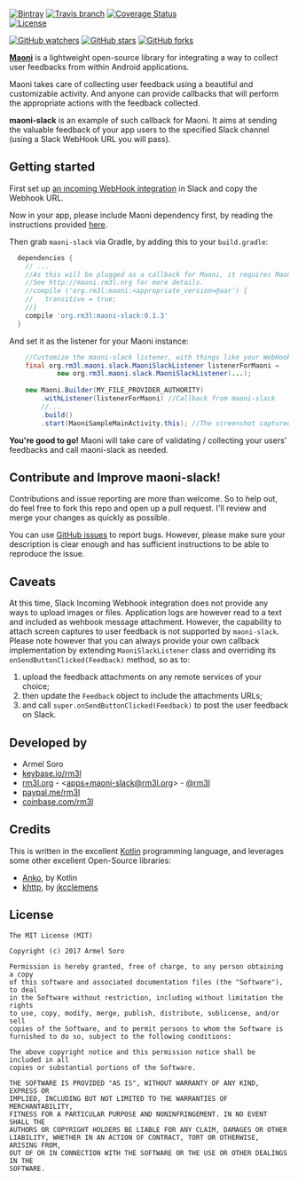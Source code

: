 [![Bintray](https://img.shields.io/bintray/v/rm3l/maven/org.rm3l:maoni-slack.svg)](https://bintray.com/rm3l/maven/org.rm3l%3Amaoni-slack) 
[![Travis branch](https://img.shields.io/travis/rm3l/maoni-slack/master.svg)](https://travis-ci.org/rm3l/maoni-slack) 
[![Coverage Status](https://coveralls.io/repos/github/rm3l/maoni-slack/badge.svg?branch=master)](https://coveralls.io/github/rm3l/maoni-slack?branch=master)  
[![License](https://img.shields.io/badge/license-MIT-green.svg?style=flat)](https://github.com/rm3l/maoni-slack/blob/master/LICENSE) 

[![GitHub watchers](https://img.shields.io/github/watchers/rm3l/maoni-slack.svg?style=social&label=Watch)](https://github.com/rm3l/maoni-slack) 
[![GitHub stars](https://img.shields.io/github/stars/rm3l/maoni-slack.svg?style=social&label=Star)](https://github.com/rm3l/maoni-slack) 
[![GitHub forks](https://img.shields.io/github/forks/rm3l/maoni-slack.svg?style=social&label=Fork)](https://github.com/rm3l/maoni-slack)

[**Maoni**](http://maoni.rm3l.org) is a lightweight open-source library for integrating 
a way to collect user feedbacks from within Android applications.

Maoni takes care of collecting user feedback using a beautiful and customizable activity. 
And anyone can provide callbacks that will perform the appropriate actions with the feedback collected.

**maoni-slack** is an example of such callback for Maoni. 
It aims at sending the valuable feedback of your app users to the specified Slack channel (using a Slack WebHook URL you will pass).


## Getting started

First set up [an incoming WebHook integration](https://my.slack.com/services/new/incoming-webhook) in Slack and copy the Webhook URL.

Now in your app, please include Maoni dependency first, by reading the instructions provided [here](http://maoni.rm3l.org).

Then grab `maoni-slack` via Gradle, by adding this to your `build.gradle`:

```gradle
  dependencies {
    // ...
    //As this will be plugged as a callback for Maoni, it requires Maoni dependency as well.
    //See http://maoni.rm3l.org for more details.
    //compile ('org.rm3l:maoni:<appropriate_version>@aar') {
    //   transitive = true;
    //}
    compile 'org.rm3l:maoni-slack:0.1.3'
  }
```

And set it as the listener for your Maoni instance:
```java
    //Customize the maoni-slack listener, with things like your WebHook URL, ...
    final org.rm3l.maoni.slack.MaoniSlackListener listenerForMaoni = 
            new org.rm3l.maoni.slack.MaoniSlackListener(...);
    
    new Maoni.Builder(MY_FILE_PROVIDER_AUTHORITY)
        .withListener(listenerForMaoni) //Callback from maoni-slack
        //...
        .build()
        .start(MaoniSampleMainActivity.this); //The screenshot captured is relative to this calling context 
```

**You're good to go!** Maoni will take care of validating / collecting your users' feedbacks 
and call maoni-slack as needed. 


## Contribute and Improve maoni-slack!

Contributions and issue reporting are more than welcome. 
So to help out, do feel free to fork this repo and open up a pull request. 
I'll review and merge your changes as quickly as possible.

You can use [GitHub issues](https://github.com/rm3l/maoni-slack/issues) to report bugs. 
However, please make sure your description is clear enough and has sufficient instructions 
to be able to reproduce the issue.


## Caveats

At this time, Slack Incoming Webhook integration does not provide any ways to upload images or files.
Application logs are however read to a text and included as wehbook message attachment.
However, the capability to attach screen captures to user feedback is not supported 
by `maoni-slack`.
Please note however that you can always provide your own callback implementation by extending `MaoniSlackListener` class and 
overriding its `onSendButtonClicked(Feedback)` method, so as to:
1. upload the feedback attachments on any remote services of your choice; 
2. then update the `Feedback` object to include the attachments URLs;
3. and call `super.onSendButtonClicked(Feedback)` to post the user feedback on Slack.


## Developed by

* Armel Soro
 * [keybase.io/rm3l](https://keybase.io/rm3l)
 * [rm3l.org](https://rm3l.org) - &lt;apps+maoni-slack@rm3l.org&gt; - [@rm3l](https://twitter.com/rm3l)
 * [paypal.me/rm3l](https://paypal.me/rm3l)
 * [coinbase.com/rm3l](https://www.coinbase.com/rm3l)

## Credits

This is written in the excellent [Kotlin](https://kotlinlang.org/) programming language, and leverages some other excellent Open-Source libraries:
* [Anko](https://github.com/Kotlin/anko), by Kotlin
* [khttp](http://khttp.readthedocs.io/en/latest/#), by [jkcclemens](https://github.com/jkcclemens)

## License

    The MIT License (MIT)
    
    Copyright (c) 2017 Armel Soro
    
    Permission is hereby granted, free of charge, to any person obtaining a copy
    of this software and associated documentation files (the "Software"), to deal
    in the Software without restriction, including without limitation the rights
    to use, copy, modify, merge, publish, distribute, sublicense, and/or sell
    copies of the Software, and to permit persons to whom the Software is
    furnished to do so, subject to the following conditions:
    
    The above copyright notice and this permission notice shall be included in all
    copies or substantial portions of the Software.
    
    THE SOFTWARE IS PROVIDED "AS IS", WITHOUT WARRANTY OF ANY KIND, EXPRESS OR
    IMPLIED, INCLUDING BUT NOT LIMITED TO THE WARRANTIES OF MERCHANTABILITY,
    FITNESS FOR A PARTICULAR PURPOSE AND NONINFRINGEMENT. IN NO EVENT SHALL THE
    AUTHORS OR COPYRIGHT HOLDERS BE LIABLE FOR ANY CLAIM, DAMAGES OR OTHER
    LIABILITY, WHETHER IN AN ACTION OF CONTRACT, TORT OR OTHERWISE, ARISING FROM,
    OUT OF OR IN CONNECTION WITH THE SOFTWARE OR THE USE OR OTHER DEALINGS IN THE
    SOFTWARE.

